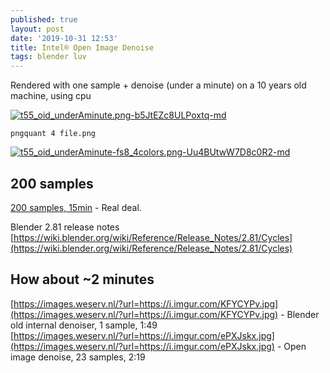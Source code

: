 ```yaml
---
published: true
layout: post
date: '2019-10-31 12:53'
title: Intel® Open Image Denoise
tags: blender luv 
---
```

 Rendered with one sample + denoise (under a minute) on a 10 years old machine, using cpu  

[![t55_oid_underAminute.png-b5JtEZc8ULPoxtq-md](https://images.weserv.nl/?url=https://i.imgur.com/Hcr6r2al.jpg)](https://images.weserv.nl/?url=https://i.imgur.com/Hcr6r2a.jpg)

    pngquant 4 file.png

[![t55_oid_underAminute-fs8_4colors.png-Uu4BUtwW7D8c0R2-md](https://images.weserv.nl/?url=https://i.imgur.com/XDyJeHEl.png)](https://images.weserv.nl/?url=https://i.imgur.com/XDyJeHE.png)

## 200 samples  
[200 samples, 15min](https://images.weserv.nl/?url=https://i.imgur.com/i3Z9S8l.jpg) - Real deal.

Blender 2.81 release notes  
[https://wiki.blender.org/wiki/Reference/Release_Notes/2.81/Cycles](https://wiki.blender.org/wiki/Reference/Release_Notes/2.81/Cycles)

## How about ~2 minutes  
[https://images.weserv.nl/?url=https://i.imgur.com/KFYCYPv.jpg](https://images.weserv.nl/?url=https://i.imgur.com/KFYCYPv.jpg) - Blender old internal denoiser, 1 sample, 1:49   
[https://images.weserv.nl/?url=https://i.imgur.com/ePXJskx.jpg](https://images.weserv.nl/?url=https://i.imgur.com/ePXJskx.jpg) - Open image denoise, 23 samples, 2:19
